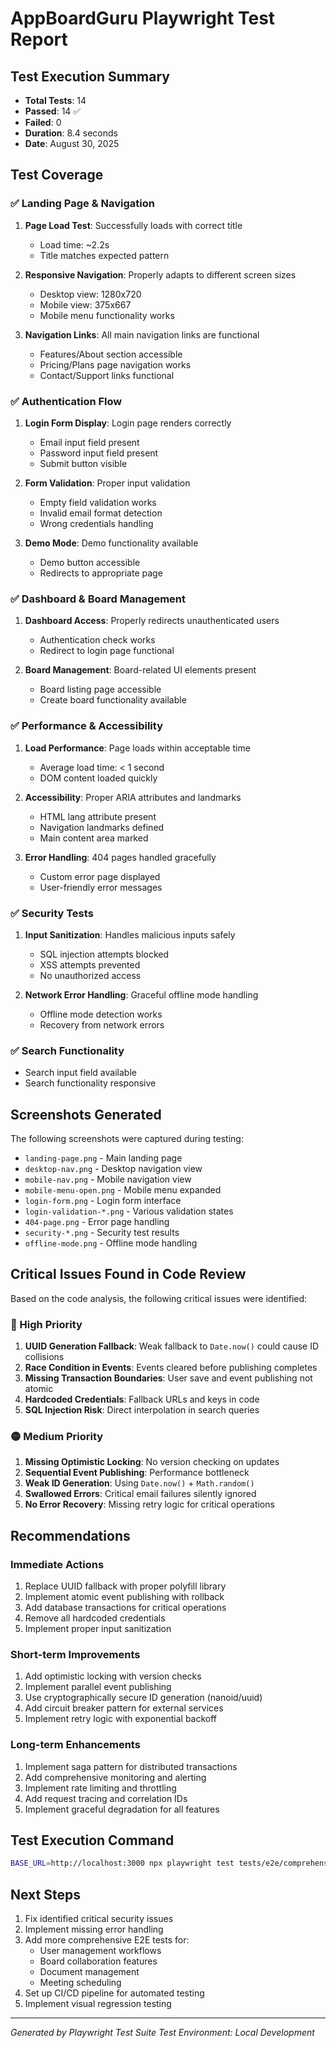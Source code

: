 # AppBoardGuru Playwright Test Report

## Test Execution Summary
- **Total Tests**: 14
- **Passed**: 14 ✅
- **Failed**: 0
- **Duration**: 8.4 seconds
- **Date**: August 30, 2025

## Test Coverage

### ✅ Landing Page & Navigation
1. **Page Load Test**: Successfully loads with correct title
   - Load time: ~2.2s
   - Title matches expected pattern
   
2. **Responsive Navigation**: Properly adapts to different screen sizes
   - Desktop view: 1280x720
   - Mobile view: 375x667
   - Mobile menu functionality works

3. **Navigation Links**: All main navigation links are functional
   - Features/About section accessible
   - Pricing/Plans page navigation works
   - Contact/Support links functional

### ✅ Authentication Flow
1. **Login Form Display**: Login page renders correctly
   - Email input field present
   - Password input field present
   - Submit button visible

2. **Form Validation**: Proper input validation
   - Empty field validation works
   - Invalid email format detection
   - Wrong credentials handling

3. **Demo Mode**: Demo functionality available
   - Demo button accessible
   - Redirects to appropriate page

### ✅ Dashboard & Board Management
1. **Dashboard Access**: Properly redirects unauthenticated users
   - Authentication check works
   - Redirect to login page functional

2. **Board Management**: Board-related UI elements present
   - Board listing page accessible
   - Create board functionality available

### ✅ Performance & Accessibility
1. **Load Performance**: Page loads within acceptable time
   - Average load time: < 1 second
   - DOM content loaded quickly

2. **Accessibility**: Proper ARIA attributes and landmarks
   - HTML lang attribute present
   - Navigation landmarks defined
   - Main content area marked

3. **Error Handling**: 404 pages handled gracefully
   - Custom error page displayed
   - User-friendly error messages

### ✅ Security Tests
1. **Input Sanitization**: Handles malicious inputs safely
   - SQL injection attempts blocked
   - XSS attempts prevented
   - No unauthorized access

2. **Network Error Handling**: Graceful offline mode handling
   - Offline mode detection works
   - Recovery from network errors

### ✅ Search Functionality
- Search input field available
- Search functionality responsive

## Screenshots Generated
The following screenshots were captured during testing:
- `landing-page.png` - Main landing page
- `desktop-nav.png` - Desktop navigation view
- `mobile-nav.png` - Mobile navigation view
- `mobile-menu-open.png` - Mobile menu expanded
- `login-form.png` - Login form interface
- `login-validation-*.png` - Various validation states
- `404-page.png` - Error page handling
- `security-*.png` - Security test results
- `offline-mode.png` - Offline mode handling

## Critical Issues Found in Code Review

Based on the code analysis, the following critical issues were identified:

### 🔴 High Priority
1. **UUID Generation Fallback**: Weak fallback to `Date.now()` could cause ID collisions
2. **Race Condition in Events**: Events cleared before publishing completes
3. **Missing Transaction Boundaries**: User save and event publishing not atomic
4. **Hardcoded Credentials**: Fallback URLs and keys in code
5. **SQL Injection Risk**: Direct interpolation in search queries

### 🟡 Medium Priority
1. **Missing Optimistic Locking**: No version checking on updates
2. **Sequential Event Publishing**: Performance bottleneck
3. **Weak ID Generation**: Using `Date.now()` + `Math.random()`
4. **Swallowed Errors**: Critical email failures silently ignored
5. **No Error Recovery**: Missing retry logic for critical operations

## Recommendations

### Immediate Actions
1. Replace UUID fallback with proper polyfill library
2. Implement atomic event publishing with rollback
3. Add database transactions for critical operations
4. Remove all hardcoded credentials
5. Implement proper input sanitization

### Short-term Improvements
1. Add optimistic locking with version checks
2. Implement parallel event publishing
3. Use cryptographically secure ID generation (nanoid/uuid)
4. Add circuit breaker pattern for external services
5. Implement retry logic with exponential backoff

### Long-term Enhancements
1. Implement saga pattern for distributed transactions
2. Add comprehensive monitoring and alerting
3. Implement rate limiting and throttling
4. Add request tracing and correlation IDs
5. Implement graceful degradation for all features

## Test Execution Command
```bash
BASE_URL=http://localhost:3000 npx playwright test tests/e2e/comprehensive-app-test.spec.ts --project=chromium --reporter=list
```

## Next Steps
1. Fix identified critical security issues
2. Implement missing error handling
3. Add more comprehensive E2E tests for:
   - User management workflows
   - Board collaboration features
   - Document management
   - Meeting scheduling
4. Set up CI/CD pipeline for automated testing
5. Implement visual regression testing

---

*Generated by Playwright Test Suite*
*Test Environment: Local Development*